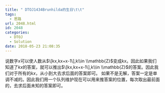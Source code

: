 ```yaml
---
title: " DTOJ1434Brunhilda的生日\t\t"
tags:
  - 思路
url: 2048.html
id: 2048
categories:
  - DTOJ
  - Solution
date: 2018-05-23 21:08:35
---
```


说数字$x$可以使人数从$\[kx,kx+x-1\],k\\in \\mathbb{Z}$变成$kx$。因此如果我们知道了$kx$的答案，就可以推出$\[kx,kx+x-1\],k\\in \\mathbb{Z}$的答案。因此我们对于所有的$kx$，从小到大去求后面的答案即可。 如果不是无解，答案一定是单调不减的。因此我们用一个队列维护现在可以用来推答案的位置，每次取出最前面的，去求后面未知的答案即可。